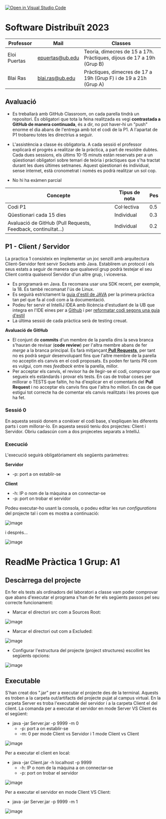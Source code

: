 [![Open in Visual Studio Code](https://classroom.github.com/assets/open-in-vscode-c66648af7eb3fe8bc4f294546bfd86ef473780cde1dea487d3c4ff354943c9ae.svg)](https://classroom.github.com/online_ide?assignment_repo_id=10150861&assignment_repo_type=AssignmentRepo)
# Software Distribuït 2023

| Professor    | Mail            | Classes                                                               |
|--------------|-----------------|-----------------------------------------------------------------------|
| Eloi Puertas | epuertas@ub.edu | Teoria, dimecres de 15 a 17h. Pràctiques, dijous de 17 a 19h (Grup B) |
| Blai Ras     | blai.ras@ub.edu | Pràctiques, dimecres de 17 a 19h (Grup F) i de 19 a 21h (Grup A)      |

## Avaluació

* Es treballarà amb GitHub Classroom, on cada parella tindrà un repositori. És obligatori que tota la feina realitzada es vegi **contrastada a GitHub de manera continuada**, és a dir, no pot haver-hi un "push" enorme el dia abans de l'entrega amb tot el codi de la P1. A l'apartat de P1 trobareu totes les directrius a seguir.

* L'assistència a classe és obligatoria. A cada sessió el professor explicarà el progrès a realitzar de la pràctica, a part de resoldre dubtes. Cada dues sessions, els últims 10-15 minuts estàn reservats per a un qüestionari obligatori sobre temari de teòria i pràctiques que s'ha tractat durant les dues últimes setmanes. Aquest qüestionari és individual, sense internet, està cronometrat i només es podrà realitzar un sol cop.

* No hi ha exàmen parcial


| Concepte                                                      | Tipus de nota | Pes |
|---------------------------------------------------------------|---------------|-----|
| Codi P1                                                       | Col·lectiva   | 0.5 |
| Qüestionari cada 15 dies                                      | Individual    | 0.3 |
| Avaluació de GitHub (Pull Requests, Feedback, continuïtat...) | Individual    | 0.2 |

## P1 - Client / Servidor

La practica 1 consisteix en implementar un joc senzill amb arquitectura Client-Servidor fent servir Sockets amb Java. Establirem un protocol i els seus estats a seguir de manera que qualsevol grup podrà testejar el seu Client contra qualsevol Servidor d'un altre grup, i viceversa.

* Es programarà en Java. Es recomana usar una SDK recent, per exemple, la 18. És també recomanat l'ús de Linux.
* Es seguirà estrictament la [guia d'estil de JAVA](https://google.github.io/styleguide/javaguide.html) per la primera pràctica tan pel que fa al codi com a la documentació.
* Podeu fer servir el IntelliJ IDEA amb llicència d'estudiant de la UB que integra en l'IDE  eines per a [Github](https://www.jetbrains.com/help/idea/github.html) i per [reformatar codi segons una guia d'estil](https://medium.com/swlh/configuring-google-style-guide-for-java-for-intellij-c727af4ef248)
* La última sessió de cada pràctica serà de testing creuat.

**Avaluació de GitHub**

* El conjunt de **commits** d'un membre de la parella dins la seva branca s'hauran de revisar (**code review**) per l'altra membre abans de fer _merge_ a la branca principal. Es farà mitjançant[ **Pull Requests**,](https://docs.github.com/en/github/collaborating-with-issues-and-pull-requests/proposing-changes-to-your-work-with-pull-requests) per tant no es podrà seguir desenvolupant fins que l'altre membre de la parella no acceptin els canvis en el codi proposats. Es poden fer tants PR com es vulgui, com mes _feedback_ entre la parella, millor.
* Per acceptar els canvis, el revisor ha de llegir-se el codi, comprovar que segueix els estàndards i provar els tests.  En cas de trobar coses per millorar o TESTS que faltin, ho ha d'explicar en el comentaris del  **Pull Request** i no acceptar els canvis fins que l'altra ho millori. En cas de que estigui tot correcte ha de comentar els canvis realitzats i les proves que ha fet.  

### Sessió 0

En aquesta sessió donem a conèixer el codi base, s'expliquen les diferents parts i com millorar-lo. En aquesta sessió teniu dos projectes: Client i Servidor. Obriu cadascún com a dos projecetes separats a IntelliJ. 

### Execució 

L'execució seguirà obligatòriament els següents paràmetres:

**Servidor**
* -p: port a on establir-se

**Client**

* -h: IP o nom de la màquina a on connectar-se
* -p: port on trobar el servidor

Podeu executar-ho usant la consola, o podeu editar les _run configurations_ del projecte tal i com es mostra a continuació:

![image](figures/Launch_Instructions_1.png)

i després...

![image](figures/Launch_Instructions_2.png)


# ReadMe Pràctica 1 Grup: A1

## Descàrrega del projecte

En fer els tests als ordinadors del laboratori a classe vam poder comprovar que abans d'executar el programa s'han de fer els següents passos pel seu correcte funcionament:

* Marcar el directori src com a Sources Root:

![image](figures/C1.png)

* Marcar el directori out com a Excluded:

![image](figures/C3.png)

* Configurar l'estructura del projecte (project structures) escollint les següents opcions:

![image](figures/C2.png)

## Executable

S'han creat dos ".jar" per a executar el projecte des de la terminal. Aquests es troben a la carpeta out/artifacts del projecte pujat al campus virtual. En la carpeta Server es troba l'executable del servidor i a la carpeta Client el del client. La comanda per a executar el servidor en mode Server VS Client és el següent:

* java -jar Server.jar  -p 9999 -m 0
  * -p: port a on establir-se
  * -m: 0 per mode Client vs Servidor i 1 mode Client vs Client

![image](figures/Server_0.png)

Per a executar el client en local:

* java -jar Client.jar -h localhost -p 9999
  * -h: IP o nom de la màquina a on connectar-se
  * -p: port on trobar el servidor

![image](figures/Client.png)

Per a executar el servidor en mode Client VS Client:

* java -jar Server.jar -p 9999 -m 1

![image](figures/Server_1.png)
